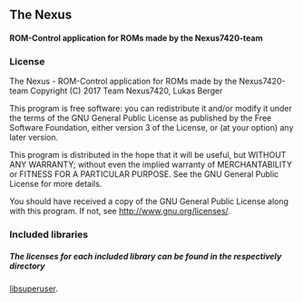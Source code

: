 ## The Nexus
#### ROM-Control application for ROMs made by the Nexus7420-team

### License
The Nexus - ROM-Control application for ROMs made by the Nexus7420-team
Copyright (C) 2017  Team Nexus7420, Lukas Berger

This program is free software: you can redistribute it and/or modify
it under the terms of the GNU General Public License as published by
the Free Software Foundation, either version 3 of the License, or
(at your option) any later version.

This program is distributed in the hope that it will be useful,
but WITHOUT ANY WARRANTY; without even the implied warranty of
MERCHANTABILITY or FITNESS FOR A PARTICULAR PURPOSE.  See the
GNU General Public License for more details.

You should have received a copy of the GNU General Public License
along with this program.  If not, see <http://www.gnu.org/licenses/>.

### Included libraries
##### The licenses for each included library can be found in the respectively directory

[libsuperuser](https://github.com/Chainfire/libsuperuser).